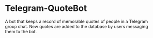 # Telegram-QuoteBot
A bot that keeps a record of memorable quotes of people in a Telegram group chat.  New quotes are added to the database by users messaging them to the bot.

